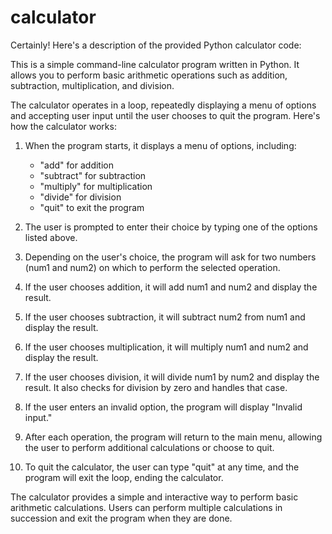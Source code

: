 # calculator
Certainly! Here's a description of the provided Python calculator code:

This is a simple command-line calculator program written in Python. It allows you to perform basic arithmetic operations such as addition, subtraction, multiplication, and division.

The calculator operates in a loop, repeatedly displaying a menu of options and accepting user input until the user chooses to quit the program. Here's how the calculator works:

1. When the program starts, it displays a menu of options, including:
   - "add" for addition
   - "subtract" for subtraction
   - "multiply" for multiplication
   - "divide" for division
   - "quit" to exit the program

2. The user is prompted to enter their choice by typing one of the options listed above.

3. Depending on the user's choice, the program will ask for two numbers (num1 and num2) on which to perform the selected operation.

4. If the user chooses addition, it will add num1 and num2 and display the result.
5. If the user chooses subtraction, it will subtract num2 from num1 and display the result.
6. If the user chooses multiplication, it will multiply num1 and num2 and display the result.
7. If the user chooses division, it will divide num1 by num2 and display the result. It also checks for division by zero and handles that case.

8. If the user enters an invalid option, the program will display "Invalid input."

9. After each operation, the program will return to the main menu, allowing the user to perform additional calculations or choose to quit.

10. To quit the calculator, the user can type "quit" at any time, and the program will exit the loop, ending the calculator.

The calculator provides a simple and interactive way to perform basic arithmetic calculations. Users can perform multiple calculations in succession and exit the program when they are done.
